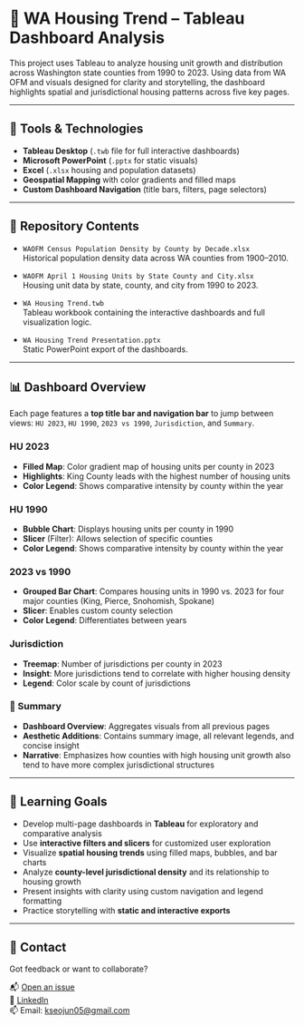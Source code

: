 # 🏡 WA Housing Trend – Tableau Dashboard Analysis

This project uses Tableau to analyze housing unit growth and distribution across Washington state counties from 1990 to 2023. Using data from WA OFM and visuals designed for clarity and storytelling, the dashboard highlights spatial and jurisdictional housing patterns across five key pages.

---

## 🧰 Tools & Technologies

- **Tableau Desktop** (`.twb` file for full interactive dashboards)
- **Microsoft PowerPoint** (`.pptx` for static visuals)
- **Excel** (`.xlsx` housing and population datasets)
- **Geospatial Mapping** with color gradients and filled maps
- **Custom Dashboard Navigation** (title bars, filters, page selectors)

---

## 📁 Repository Contents

- `WAOFM Census Population Density by County by Decade.xlsx`  
  Historical population density data across WA counties from 1900–2010.

- `WAOFM April 1 Housing Units by State County and City.xlsx`  
  Housing unit data by state, county, and city from 1990 to 2023.

- `WA Housing Trend.twb`  
  Tableau workbook containing the interactive dashboards and full visualization logic.

- `WA Housing Trend Presentation.pptx`  
  Static PowerPoint export of the dashboards.

---

## 📊 Dashboard Overview

Each page features a **top title bar and navigation bar** to jump between views: `HU 2023`, `HU 1990`, `2023 vs 1990`, `Jurisdiction`, and `Summary`.

### HU 2023
- **Filled Map**: Color gradient map of housing units per county in 2023  
- **Highlights**: King County leads with the highest number of housing units  
- **Color Legend**: Shows comparative intensity by county within the year

### HU 1990
- **Bubble Chart**: Displays housing units per county in 1990  
- **Slicer** (Filter): Allows selection of specific counties  
- **Color Legend**: Shows comparative intensity by county within the year

### 2023 vs 1990
- **Grouped Bar Chart**: Compares housing units in 1990 vs. 2023 for four major counties (King, Pierce, Snohomish, Spokane)  
- **Slicer**: Enables custom county selection  
- **Color Legend**: Differentiates between years

### Jurisdiction
- **Treemap**: Number of jurisdictions per county in 2023  
- **Insight**: More jurisdictions tend to correlate with higher housing density  
- **Legend**: Color scale by count of jurisdictions

### 🧾 Summary
- **Dashboard Overview**: Aggregates visuals from all previous pages  
- **Aesthetic Additions**: Contains summary image, all relevant legends, and concise insight  
- **Narrative**: Emphasizes how counties with high housing unit growth also tend to have more complex jurisdictional structures

---

## 🎯 Learning Goals

- Develop multi-page dashboards in **Tableau** for exploratory and comparative analysis  
- Use **interactive filters and slicers** for customized user exploration  
- Visualize **spatial housing trends** using filled maps, bubbles, and bar charts  
- Analyze **county-level jurisdictional density** and its relationship to housing growth  
- Present insights with clarity using custom navigation and legend formatting  
- Practice storytelling with **static and interactive exports**

---

## 🤝 Contact

Got feedback or want to collaborate?

📬 [Open an issue](https://github.com/SeojunKim05/PracticeProjects/issues)  
💼 [LinkedIn](https://www.linkedin.com/in/seojun-kim-089b7b339)  
📫 Email: kseojun05@gmail.com
